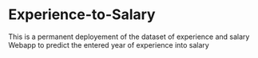 # Experience-to-Salary
This is a permanent deployement of the dataset of experience and salary
Webapp to predict the entered year of experience into salary 
